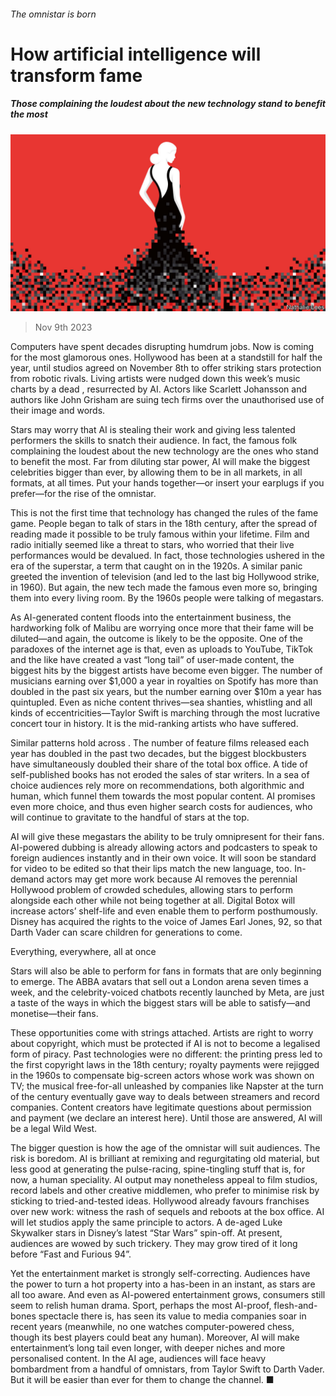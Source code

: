 ###### The omnistar is born

# How artificial intelligence will transform fame 

##### Those complaining the loudest about the new technology stand to benefit the most 

![image](images/20231111_LDD001.jpg) 

> Nov 9th 2023 

Computers have spent decades disrupting humdrum jobs. Now  is coming for the most glamorous ones. Hollywood has been at a standstill for half the year, until studios agreed on November 8th to offer striking stars protection from robotic rivals. Living artists were nudged down this week’s music charts by a dead , resurrected by AI. Actors like Scarlett Johansson and authors like John Grisham are suing tech firms over the unauthorised use of their image and words.

Stars may worry that AI is stealing their work and giving less talented performers the skills to snatch their audience. In fact, the famous folk complaining the loudest about the new technology are the ones who stand to benefit the most. Far from diluting star power, AI will make the biggest celebrities bigger than ever, by allowing them to be in all markets, in all formats, at all times. Put your hands together—or insert your earplugs if you prefer—for the rise of the omnistar.

This is not the first time that technology has changed the rules of the fame game. People began to talk of stars in the 18th century, after the spread of reading made it possible to be truly famous within your lifetime. Film and radio initially seemed like a threat to stars, who worried that their live performances would be devalued. In fact, those technologies ushered in the era of the superstar, a term that caught on in the 1920s. A similar panic greeted the invention of television (and led to the last big Hollywood strike, in 1960). But again, the new tech made the famous even more so, bringing them into every living room. By the 1960s people were talking of megastars.

As AI-generated content floods into the entertainment business, the hardworking folk of Malibu are worrying once more that their fame will be diluted—and again, the outcome is likely to be the opposite. One of the paradoxes of the internet age is that, even as uploads to YouTube, TikTok and the like have created a vast “long tail” of user-made content, the biggest hits by the biggest artists have become even bigger. The number of musicians earning over $1,000 a year in royalties on Spotify has more than doubled in the past six years, but the number earning over $10m a year has quintupled. Even as niche content thrives—sea shanties, whistling and all kinds of eccentricities—Taylor Swift is marching through the most lucrative concert tour in history. It is the mid-ranking artists who have suffered. 

Similar patterns hold across . The number of feature films released each year has doubled in the past two decades, but the biggest blockbusters have simultaneously doubled their share of the total box office. A tide of self-published books has not eroded the sales of star writers. In a sea of choice audiences rely more on recommendations, both algorithmic and human, which funnel them towards the most popular content. AI promises even more choice, and thus even higher search costs for audiences, who will continue to gravitate to the handful of stars at the top.

AI will give these megastars the ability to be truly omnipresent for their fans. AI-powered dubbing is already allowing actors and podcasters to speak to foreign audiences instantly and in their own voice. It will soon be standard for video to be edited so that their lips match the new language, too. In-demand actors may get more work because AI removes the perennial Hollywood problem of crowded schedules, allowing stars to perform alongside each other while not being together at all. Digital Botox will increase actors’ shelf-life and even enable them to perform posthumously. Disney has acquired the rights to the voice of James Earl Jones, 92, so that Darth Vader can scare children for generations to come.

Everything, everywhere, all at once

Stars will also be able to perform for fans in formats that are only beginning to emerge. The ABBA avatars that sell out a London arena seven times a week, and the celebrity-voiced chatbots recently launched by Meta, are just a taste of the ways in which the biggest stars will be able to satisfy—and monetise—their fans.

These opportunities come with strings attached. Artists are right to worry about copyright, which must be protected if AI is not to become a legalised form of piracy. Past technologies were no different: the printing press led to the first copyright laws in the 18th century; royalty payments were rejigged in the 1960s to compensate big-screen actors whose work was shown on TV; the musical free-for-all unleashed by companies like Napster at the turn of the century eventually gave way to deals between streamers and record companies. Content creators have legitimate questions about permission and payment (we declare an interest here). Until those are answered, AI will be a legal Wild West.

The bigger question is how the age of the omnistar will suit audiences. The risk is boredom. AI is brilliant at remixing and regurgitating old material, but less good at generating the pulse-racing, spine-tingling stuff that is, for now, a human speciality. AI output may nonetheless appeal to film studios, record labels and other creative middlemen, who prefer to minimise risk by sticking to tried-and-tested ideas. Hollywood already favours franchises over new work: witness the rash of sequels and reboots at the box office. AI will let studios apply the same principle to actors. A de-aged Luke Skywalker stars in Disney’s latest “Star Wars” spin-off. At present, audiences are wowed by such trickery. They may grow tired of it long before “Fast and Furious 94”.

Yet the entertainment market is strongly self-correcting. Audiences have the power to turn a hot property into a has-been in an instant, as stars are all too aware. And even as AI-powered entertainment grows, consumers still seem to relish human drama. Sport, perhaps the most AI-proof, flesh-and-bones spectacle there is, has seen its value to media companies soar in recent years (meanwhile, no one watches computer-powered chess, though its best players could beat any human). Moreover, AI will make entertainment’s long tail even longer, with deeper niches and more personalised content. In the AI age, audiences will face heavy bombardment from a handful of omnistars, from Taylor Swift to Darth Vader. But it will be easier than ever for them to change the channel. ■



